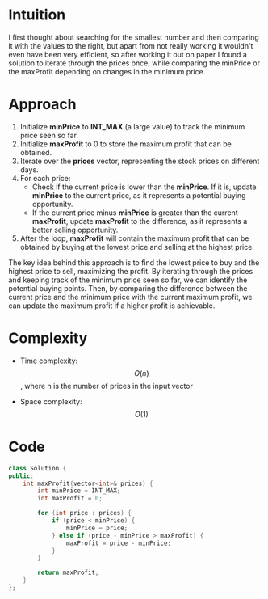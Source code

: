 # Intuition
I first thought about searching for the smallest number and then comparing it with the values to the right, but apart from not really working it wouldn't even have been very efficient, so after working it out on paper I found a solution to iterate through the prices once, while comparing the minPrice or the maxProfit depending on changes in the minimum price. 

# Approach
1. Initialize **minPrice** to **INT_MAX** (a large value) to track the minimum price seen so far.
2. Initialize **maxProfit** to 0 to store the maximum profit that can be obtained.
3. Iterate over the **prices** vector, representing the stock prices on different days.
4. For each price:
    - Check if the current price is lower than the **minPrice**. If it is, update **minPrice** to the current price, as it represents a potential buying opportunity.
    - If the current price minus **minPrice** is greater than the current **maxProfit**, update **maxProfit** to the difference, as it represents a better selling opportunity.
5. After the loop, **maxProfit** will contain the maximum profit that can be obtained by buying at the lowest price and selling at the highest price.

The key idea behind this approach is to find the lowest price to buy and the highest price to sell, maximizing the profit. By iterating through the prices and keeping track of the minimum price seen so far, we can identify the potential buying points. Then, by comparing the difference between the current price and the minimum price with the current maximum profit, we can update the maximum profit if a higher profit is achievable.

# Complexity
- Time complexity:
$$O(n)$$, where n is the number of prices in the input vector

- Space complexity:
$$O(1)$$

# Code
```c++
class Solution {
public:
    int maxProfit(vector<int>& prices) {
        int minPrice = INT_MAX;
        int maxProfit = 0;

        for (int price : prices) {
            if (price < minPrice) {
                minPrice = price;
            } else if (price - minPrice > maxProfit) {
                maxProfit = price - minPrice;
            }
        }

        return maxProfit;
    }
};
```
